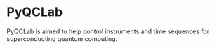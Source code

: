 # PyQCLab

PyQCLab is aimed to help control instruments and time sequences for superconducting quantum computing. 
